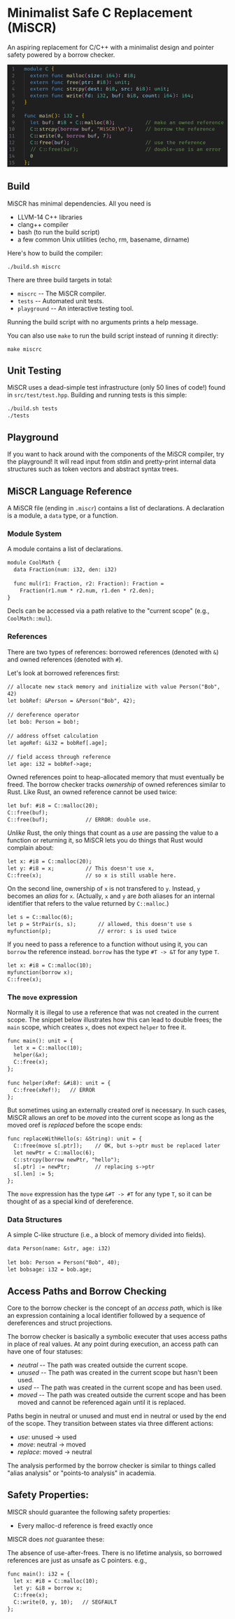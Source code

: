 # Minimalist Safe C Replacement (MiSCR)

An aspiring replacement for C/C++ with a minimalist design and pointer safety
powered by a borrow checker.

![images/miscr_example.png](images/miscr_example.png)

## Build

MiSCR has minimal dependencies. All you need is
  - LLVM-14 C++ libraries
  - clang++ compiler
  - bash (to run the build script)
  - a few common Unix utilities (echo, rm, basename, dirname)

Here's how to build the compiler:

```shell
./build.sh miscrc
```

There are three build targets in total:
  - `miscrc` -- The MiSCR compiler.
  - `tests` -- Automated unit tests.
  - `playground` -- An interactive testing tool.

Running the build script with no arguments prints a help message.

You can also use `make` to run the build script instead of running it
directly:

```shell
make miscrc
```

## Unit Testing

MiSCR uses a dead-simple test infrastructure (only 50 lines of code!) found
in `src/test/test.hpp`. Building and running tests is this simple:

```shell
./build.sh tests
./tests
```

## Playground

If you want to hack around with the components of the MiSCR compiler, try the
playground! It will read input from stdin and pretty-print internal data
structures such as token vectors and abstract syntax trees.

## MiSCR Language Reference

A MiSCR file (ending in `.miscr`) contains a list of declarations. A
declaration is a module, a `data` type, or a function.

### Module System

A module contains a list of declarations.

```
module CoolMath {
  data Fraction(num: i32, den: i32)

  func mul(r1: Fraction, r2: Fraction): Fraction =
    Fraction(r1.num * r2.num, r1.den * r2.den);
}
```

Decls can be accessed via a path relative to the "current scope" (e.g.,
`CoolMath::mul`).

### References

There are two types of references: borrowed references (denoted with `&`) and
owned references (denoted with `#`).

Let's look at borrowed references first:

    // allocate new stack memory and initialize with value Person("Bob", 42)
    let bobRef: &Person = &Person("Bob", 42);

    // dereference operator
    let bob: Person = bob!;

    // address offset calculation
    let ageRef: &i32 = bobRef[.age];

    // field access through reference
    let age: i32 = bobRef->age;

Owned references point to heap-allocated memory that must eventually be freed.
The borrow checker tracks _ownership_ of owned references similar to Rust.
Like Rust, an owned reference cannot be used twice:

    let buf: #i8 = C::malloc(20);
    C::free(buf);
    C::free(buf);            // ERROR: double use.

_Unlike_ Rust, the only things that count as a _use_ are passing the value to
a function or returning it, so MiSCR lets you do things that Rust would complain
about:

    let x: #i8 = C::malloc(20);
    let y: #i8 = x;          // This doesn't use x,
    C::free(x);              // so x is still usable here.

On the second line, ownership of `x` is not transfered to `y`. Instead, `y`
becomes an _alias_ for `x`. (Actually, `x` and `y` are _both_ aliases for an
internal identifier that refers to the value returned by `C::malloc`.)

    let s = C::malloc(6);
    let p = StrPair(s, s);       // allowed, this doesn't use s
    myfunction(p);               // error: s is used twice

If you need to pass a reference to a function without using it, you can `borrow`
the reference instead. `borrow` has the type `#T -> &T` for any type `T`.

    let x: #i8 = C::malloc(10);
    myfunction(borrow x);
    C::free(x);

### The `move` expression

Normally it is illegal to use a reference that was not created in the current
scope. The snippet below illustrates how this can lead to double frees; the
`main` scope, which creates `x`, does not expect `helper` to free it.

    func main(): unit = {
      let x = C::malloc(10);
      helper(&x);
      C::free(x);
    };

    func helper(xRef: &#i8): unit = {
      C::free(xRef!);   // ERROR
    };

But sometimes using an externally created oref is necessary. In such cases,
MiSCR allows an oref to be _moved_ into the current scope as long as the moved
oref is _replaced_ before the scope ends:

    func replaceWithHello(s: &String): unit = {
      C::free(move s[.ptr]);    // OK, but s->ptr must be replaced later
      let newPtr = C::malloc(6);
      C::strcpy(borrow newPtr, "hello");
      s[.ptr] := newPtr;        // replacing s->ptr
      s[.len] := 5;
    };

The `move` expression has the type `&#T -> #T` for any type `T`, so it can be
thought of as a special kind of dereference.

### Data Structures

A simple C-like structure (i.e., a block of memory divided into fields).

    data Person(name: &str, age: i32)

    let bob: Person = Person("Bob", 40);
    let bobsage: i32 = bob.age;

## Access Paths and Borrow Checking

Core to the borrow checker is the concept of an _access path_, which is like an
expression containing a local identifier followed by a sequence of dereferences
and struct projections.

The borrow checker is basically a symbolic executer that uses access paths in
place of real values. At any point during execution, an access path can have
one of four statuses:
  - *neutral* -- The path was created outside the current scope.
  - *unused* -- The path was created in the current scope but hasn't been used.
  - *used* -- The path was created in the current scope and has been used.
  - *moved* -- The path was created outside the current scope and has been
               moved and cannot be referenced again until it is replaced.

Paths begin in neutral or unused and must end in neutral or used by the end of
the scope. They transition between states via three different actions:
  - *use*: unused -> used
  - *move*: neutral -> moved
  - *replace*: moved -> neutral

The analysis performed by the borrow checker is similar to things called
"alias analysis" or "points-to analysis" in academia.

## Safety Properties:

MISCR should guarantee the following safety properties:

* Every malloc-d reference is freed exactly once

MISCR does _not_ guarantee these:

The absence of use-after-frees. There is no lifetime analysis, so borrowed
references are just as unsafe as C pointers. e.g.,

    func main(): i32 = {
      let x: #i8 = C::malloc(10);
      let y: &i8 = borrow x;
      C::free(x);
      C::write(0, y, 10);   // SEGFAULT
    };